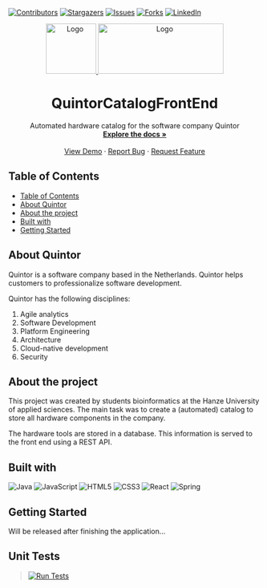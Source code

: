 [![Contributors][contributors-shield]][contributors-url]
[![Stargazers][stars-shield]][stars-url]
[![Issues][issues-shield]][issues-url]
[![Forks][forks-shield]][forks-url]
[![LinkedIn][linkedin-shield]][linkedin-url]

<div align="center">
  <a href="https://github.com/MarkStreek/QuintorCatalogFrontEnd">
    <img src="https://quintor.nl/wp-content/uploads/2022/08/logo-square.png" alt="Logo" width="100" height="100">
  </a>
  <a href="https://github.com/MarkStreek/QuintorCatalogFrontEnd">
    <img src="https://www.heeredwinger.nl/wp-content/uploads/2019/12/Logo-Hanze.jpg" alt="Logo" width="250" height="100">
  </a>
<h1 align="center">QuintorCatalogFrontEnd</h3>

  <p align="center">
    Automated hardware catalog for the software company Quintor
    <br />
    <a href="https://github.com/github_username/repo_name"><strong>Explore the docs »</strong></a>
    <br />
    <br />
    <a href="https://github.com/github_username/repo_name">View Demo</a>
    ·
    <a href="https://github.com/github_username/repo_name/issues">Report Bug</a>
    ·
    <a href="https://github.com/github_username/repo_name/issues">Request Feature</a>
  </p>
</div>

## Table of Contents

- [Table of Contents](#table-of-contents)
- [About Quintor](#about-quintor)
- [About the project](#about-the-project)
- [Built with](#built-with)
- [Getting Started](#getting-started)

## About Quintor

Quintor is a software company based in the Netherlands. Quintor helps customers to professionalize software development.

Quintor has the following disciplines:

1. Agile analytics
2. Software Development
3. Platform Engineering
4. Architecture
5. Cloud-native development
6. Security

## About the project

This project was created by students bioinformatics at the Hanze University of applied sciences. The main task was to create a (automated) catalog to store all hardware components in the company.

The hardware tools are stored in a database. This information is served to the front end using a REST API.

## Built with

![Java](https://img.shields.io/badge/java-%23ED8B00.svg?style=for-the-badge&logo=openjdk&logoColor=white)
![JavaScript](https://img.shields.io/badge/javascript-%23323330.svg?style=for-the-badge&logo=javascript&logoColor=%23F7DF1E)
![HTML5](https://img.shields.io/badge/html5-%23E34F26.svg?style=for-the-badge&logo=html5&logoColor=white)
![CSS3](https://img.shields.io/badge/css3-%231572B6.svg?style=for-the-badge&logo=css3&logoColor=white)
![React](https://img.shields.io/badge/react-%2320232a.svg?style=for-the-badge&logo=react&logoColor=%2361DAFB)
![Spring](https://img.shields.io/badge/spring-%236DB33F.svg?style=for-the-badge&logo=spring&logoColor=white)

## Getting Started

Will be released after finishing the application...

## Unit Tests

>[![Run Tests](https://github.com/MarkStreek/QuintorCatalogFrontEnd/actions/workflows/runTests.yml/badge.svg)](https://github.com/MarkStreek/QuintorCatalogFrontEnd/actions/workflows/runTests.yml)




<!-- Markdown Links -->
[contributors-shield]: https://img.shields.io/github/contributors/MarkStreek/QuintorCatalogFrontEnd.svg?style=for-the-badge
[contributors-url]: https://github.com/MarkStreek/QuintorCatalogFrontEnd/graphs/contributors
[stars-shield]: https://img.shields.io/github/stars/MarkStreek/QuintorCatalogFrontEnd.svg?style=for-the-badge
[stars-url]: https://github.com/MarkStreek/QuintorCatalogFrontEnd/stargazers
[issues-shield]: https://img.shields.io/github/issues/MarkStreek/QuintorCatalogFrontEnd.svg?style=for-the-badge
[issues-url]: https://github.com/MarkStreek/QuintorCatalogFrontEnd/issues
[linkedin-shield]: https://img.shields.io/badge/-LinkedIn-black.svg?style=for-the-badge&logo=linkedin&colorB=555
[linkedin-url]: https://www.linkedin.com/company/quintor/
[forks-shield]: https://img.shields.io/github/forks/MarkStreek/QuintorCatalogFrontEnd.svg?style=for-the-badge
[forks-url]: https://github.com/MarkStreek/QuintorCatalogFrontEnd/network/members
